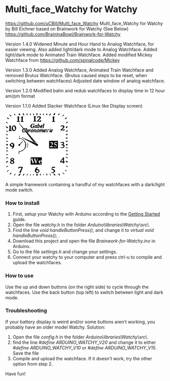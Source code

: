 
# Multi_face_Watchy for Watchy
https://github.com/uCBill/Multi_face_Watchy
Multi_face_Watchy for Watchy by Bill Eichner
based on Brainwork for Watchy (See Below)
https://github.com/BraininaBowl/Brainwork-for-Watchy

Version 1.4.0
Widened Minute and Hour Hand to Analog Watchface, for easier viewing. Also added light/dark mode to Analog Watchface.
Added light/dark mode to Animated Train Watchface.
Added modified Mickey Watchface from https://github.com/spinalcode/Mickey

Version 1.3.0
Added Analog Watchface, Animated Train Watchface and removed Brutus Watchface.
(Brutus caused steps to be reset, when switching between watchfaces)
Adjusted date window of analog watchface.

Version 1.2.0
Modified bahn and redub watchfaces to display time in 12 hour am/pm format

Version 1.1.0
Added Slacker Watchface (Linux like Display screen)

![Screenshots](https://github.com/uCBill/Multi_face_Watchy/blob/main/Multi_face_Watchy.gif)

A simple framework containing a handful of my watchfaces with a dark/light mode switch.

### How to install

1. First, setup your Watchy with Arduino according to the [Getting Started](https://watchy.sqfmi.com/docs/getting-started) guide.
2. Open the file *watchy.h* in the folder *Arduino\\libraries\\Watchy\\src\\*.
3. Find the line *void handleButtonPress();* and change it to *virtual void handleButtonPress();* .
4. Download this project and open the file *Brainwork-for-Watchy.ino* in Arduino.
5. Go to the file *settings.h* and change your settings.
6. Connect your watchy to your computer and press ctrl-u to compile and upload the watchfaces.

### How to use

Use the up and down buttons (on the right side) to cycle through the watchfaces. Use the back button (top left) to switch between light and dark mode.

### Troubleshooting

If your battery display is weird and/or some buttons aren't working, you probably have an older model Watchy. Solution:

1. Open the file *config.h* in the folder *Arduino\\libraries\\Watchy\\src\\*.
2. find the line *#define ARDUINO_WATCHY_V20* and change it to either *#define ARDUINO_WATCHY_V10* or *#define ARDUINO_WATCHY_V15*. Save the file
3. Compile and upload the watchface. If it doesn't work, try the other option from step 2.

Have fun!
